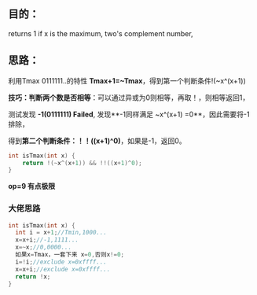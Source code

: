 ## 目的：
returns 1 if x is the maximum, two's complement number,

## 思路：
利用Tmax 0111111..的特性 **Tmax+1=~Tmax**，得到第一个判断条件!(~x^(x+1))

**技巧：判断两个数是否相等**：可以通过异或为0则相等，再取！，则相等返回1，

测试发现 **-1(0111111) Failed**, 发现**-1同样满足 ~x^(x+1) =0**，因此需要将-1排除，

得到**第二个判断条件：！！((x+1)^0)**，如果是-1，返回0。

```c
int isTmax(int x) {
    return !(~x^(x+1)) && !!((x+1)^0);
}
```
**op=9 有点极限**

### **大佬思路**
```c
int isTmax(int x) {
  int i = x+1;//Tmin,1000...
  x=x+i;//-1,1111...
  x=~x;//0,0000...
  如果x=Tmax，一套下来 x=0,否则x!=0;
  i=!i;//exclude x=0xffff...
  x=x+i;//exclude x=0xffff...
  return !x;
}
```
